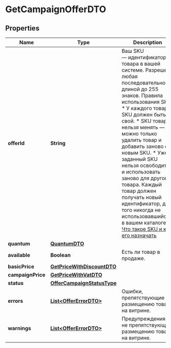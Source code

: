 

# GetCampaignOfferDTO

## Properties

Name | Type | Description | Notes
------------ | ------------- | ------------- | -------------
**offerId** | **String** | Ваш SKU — идентификатор товара в вашей системе.  Разрешена любая последовательность длиной до 255 знаков.  Правила использования SKU:  * У каждого товара SKU должен быть свой.  * SKU товара нельзя менять — можно только удалить товар и добавить заново с новым SKU.  * Уже заданный SKU нельзя освободить и использовать заново для другого товара. Каждый товар должен получать новый идентификатор, до того никогда не использовавшийся в вашем каталоге.  [Что такое SKU и как его назначать](https://yandex.ru/support/marketplace/assortment/add/index.html#fields)  | 
**quantum** | [**QuantumDTO**](QuantumDTO.md) |  |  [optional]
**available** | **Boolean** | Есть ли товар в продаже.  |  [optional]
**basicPrice** | [**GetPriceWithDiscountDTO**](GetPriceWithDiscountDTO.md) |  |  [optional]
**campaignPrice** | [**GetPriceWithVatDTO**](GetPriceWithVatDTO.md) |  |  [optional]
**status** | [**OfferCampaignStatusType**](OfferCampaignStatusType.md) |  |  [optional]
**errors** | [**List&lt;OfferErrorDTO&gt;**](OfferErrorDTO.md) | Ошибки, препятствующие размещению товара на витрине.  |  [optional]
**warnings** | [**List&lt;OfferErrorDTO&gt;**](OfferErrorDTO.md) | Предупреждения, не препятствующие размещению товара на витрине.  |  [optional]




